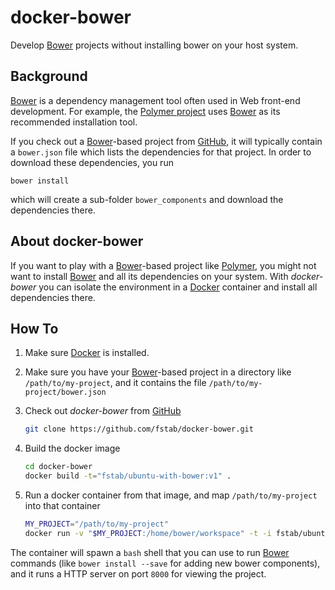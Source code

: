 docker-bower
============

Develop [Bower](http://bower.io) projects without installing bower on your host system.

Background
----------

[Bower](http://bower.io) is a dependency management tool often used in Web front-end development.
For example, the [Polymer project](https://www.polymer-project.org) uses [Bower](http://bower.io) as its recommended installation tool.

If you check out a [Bower](http://bower.io)-based project from [GitHub](https://github.com), it will typically contain a `bower.json` file which lists the dependencies for that project. In order to download these dependencies, you run

    bower install

which will create a sub-folder `bower_components` and download the dependencies there.

About docker-bower
------------------

If you want to play with a [Bower](http://bower.io)-based project like [Polymer](https://www.polymer-project.org), you might not want to install [Bower](http://bower.io) and all its dependencies on your system. With _docker-bower_ you can isolate the environment in a [Docker](https://www.docker.com) container and install all dependencies there.

How To
------

1. Make sure [Docker](https://www.docker.com) is installed.
2. Make sure you have your [Bower](http://bower.io)-based project in a directory like `/path/to/my-project`, and it contains the file `/path/to/my-project/bower.json`
3. Check out _docker-bower_ from [GitHub](https://github.com)

   ```bash
   git clone https://github.com/fstab/docker-bower.git
   ```
4. Build the docker image

   ```bash
   cd docker-bower
   docker build -t="fstab/ubuntu-with-bower:v1" .
   ```

5. Run a docker container from that image, and map `/path/to/my-project` into that container

   ```bash
   MY_PROJECT="/path/to/my-project"
   docker run -v "$MY_PROJECT:/home/bower/workspace" -t -i fstab/ubuntu-with-bower:v1
   ```

The container will spawn a `bash` shell that you can use to run [Bower](http://bower.io) commands (like `bower install --save` for adding new bower components), and it runs a HTTP server on port `8000` for viewing the project.
